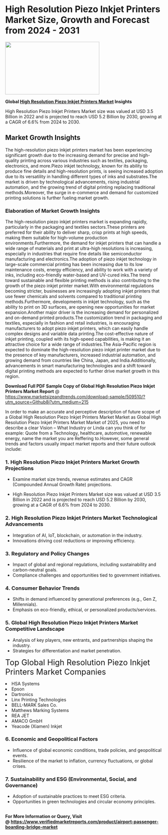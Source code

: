 <H1>High Resolution Piezo Inkjet Printers Market Size, Growth and Forecast from 2024 - 2031</H1><img class="aligncenter size-medium wp-image-584254" src="https://thirdeyenews.in/wp-content/uploads/2024/09/Global-Market-Research-300x168.jpeg" alt="" width="300" height="168" /><p><strong>Global&nbsp;<a href="https://www.marketsizeandtrends.com/download-sample/509510/?utm_source=Github8j?utm_medium=215">High Resolution Piezo Inkjet Printers Market</a> Insights</strong></p><p>High Resolution Piezo Inkjet Printers Market size was valued at USD 3.5 Billion in 2022 and is projected to reach USD 5.2 Billion by 2030, growing at a CAGR of 6.6% from 2024 to 2030.</p><p><h2>Market Growth Insights</h2> The high-resolution piezo inkjet printers market has been experiencing significant growth due to the increasing demand for precise and high-quality printing across various industries such as textiles, packaging, electronics, and more.Piezo inkjet technology, known for its ability to produce fine details and high-resolution prints, is seeing increased adoption due to its versatility in handling different types of inks and substrates.The market is driven by technological advancements, rising industrial automation, and the growing trend of digital printing replacing traditional methods.Moreover, the surge in e-commerce and demand for customized printing solutions is further fueling market growth. <h3>Elaboration of Market Growth Insights</h3> The high-resolution piezo inkjet printers market is expanding rapidly, particularly in the packaging and textiles sectors.These printers are preferred for their ability to deliver sharp, crisp prints at high speeds, making them suitable for high-volume production environments.Furthermore, the demand for inkjet printers that can handle a wide range of materials and print at ultra-high resolutions is increasing, especially in industries that require fine details like semiconductor manufacturing and electronics.The adoption of piezo inkjet technology in large-scale commercial printing has been increasing due to its low maintenance costs, energy efficiency, and ability to work with a variety of inks, including eco-friendly water-based and UV-cured inks.The trend toward sustainable and flexible printing methods is also contributing to the growth of the piezo inkjet printer market.With environmental regulations becoming stricter, businesses are increasingly adopting inkjet printers that use fewer chemicals and solvents compared to traditional printing methods.Furthermore, developments in inkjet technology, such as the ability to print on 3D surfaces, are opening new opportunities for market expansion.Another major driver is the increasing demand for personalized and on-demand printed products.The customization trend in packaging and textiles, especially in fashion and retail industries, is encouraging manufacturers to adopt piezo inkjet printers, which can easily handle complex designs and variable data printing.The cost-effective nature of inkjet printing, coupled with its high-speed capabilities, is making it an attractive choice for a wide range of industries.The Asia-Pacific region is expected to dominate the high-resolution piezo inkjet printer market due to the presence of key manufacturers, increased industrial automation, and growing demand from countries like China, Japan, and India.Additionally, advancements in smart manufacturing technologies and a shift toward digital printing methods are expected to further drive market growth in this region.</p><p><span class=""><strong>Download Full PDF Sample Copy of Global High Resolution Piezo Inkjet Printers Market Report</strong> @ <a href="https://www.marketsizeandtrends.com/download-sample/509510/?utm_source=Github8j?utm_medium=215" target="_blank">https://www.marketsizeandtrends.com/download-sample/509510/?utm_source=Github8j?utm_medium=215</a></span></p><p>In order to make an accurate and perceptive description of future scope of a Global&nbsp;High Resolution Piezo Inkjet Printers Market Market as Global&nbsp;High Resolution Piezo Inkjet Printers Market Market of 2025, you need to describe a clear Vision &ndash; What Industry or Linda can you think of for example: Quote from a Technology, healthcare, automotive, renewable energy, name the market you are Reffering to.However, some general trends and factors usually impact market reports and their future outlook include:</p><h3>1.&nbsp;<strong>High Resolution Piezo Inkjet Printers Market Growth Projections</strong></h3><ul><li>Examine market size trends, revenue estimates and CAGR (Compounded Annual Growth Rate) projections.</li><li><p>High Resolution Piezo Inkjet Printers Market size was valued at USD 3.5 Billion in 2022 and is projected to reach USD 5.2 Billion by 2030, growing at a CAGR of 6.6% from 2024 to 2030.</p></li></ul><h3>2.&nbsp;<strong>High Resolution Piezo Inkjet Printers Market Technological Advancements</strong></h3><ul><li>Integration of AI, IoT, blockchain, or automation in the industry.</li><li>Innovations driving cost reductions or improving efficiency.</li></ul><h3>3.&nbsp;<strong>Regulatory and Policy Changes</strong></h3><ul><li>Impact of global and regional regulations, including sustainability and carbon-neutral goals.</li><li>Compliance challenges and opportunities tied to government initiatives.</li></ul><h3>4.&nbsp;<strong>Consumer Behavior Trends</strong></h3><ul><li>Shifts in demand influenced by generational preferences (e.g., Gen Z, Millennials).</li><li>Emphasis on eco-friendly, ethical, or personalized products/services.</li></ul><h3>5.&nbsp;<strong>Global High Resolution Piezo Inkjet Printers Market Competitive Landscape</strong></h3><ul><li>Analysis of key players, new entrants, and partnerships shaping the industry.</li><li>Strategies for differentiation and market penetration.</li></ul><p data-pm-slice="1 1 []"><span style="color: inherit; font-family: inherit; font-size: 25px;">Top Global High Resolution Piezo Inkjet Printers Market Companies</span></p><div class="" data-test-id=""><p><li>HSA Systems</li><li> Epson</li><li> Dartronics</li><li> Linx Printing Technologies</li><li> BELL-MARK Sales Co.</li><li> Matthews Marking Systems</li><li> REA JET</li><li> AMACO GmbH</li><li> Yeacode (Xiamen) Inkjet</li></p></div><h3>6.&nbsp;<strong>Economic and Geopolitical Factors</strong></h3><ul><li>Influence of global economic conditions, trade policies, and geopolitical events.</li><li>Resilience of the market to inflation, currency fluctuations, or global crises.</li></ul><h3>7.&nbsp;<strong>Sustainability and ESG (Environmental, Social, and Governance)</strong></h3><ul><li>Adoption of sustainable practices to meet ESG criteria.</li><li>Opportunities in green technologies and circular economy principles.</li></ul><h2><strong style="font-size: 14px;">For More Information or Query, Visit @&nbsp;</strong><a style="background-color: #ffffff; font-size: 14px;" href="https://www.marketsizeandtrends.com/report/high-resolution-piezo-inkjet-printers-market/" target="_blank">https://www.verifiedmarketreports.com/product/airport-passenger-boarding-bridge-market</a></h2>
